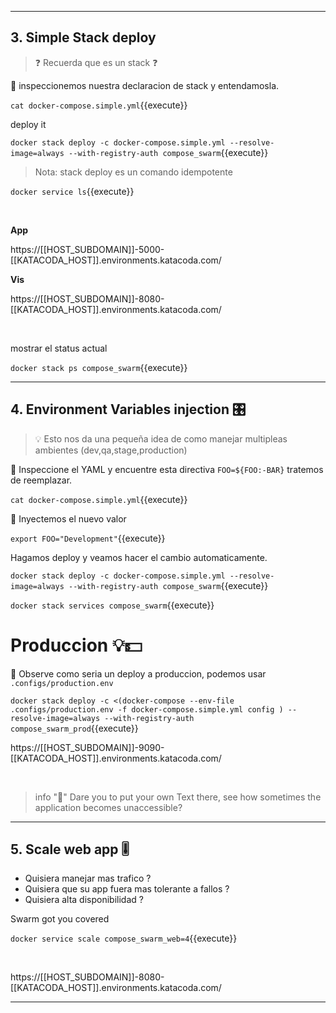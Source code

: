 
---
## 3. Simple Stack deploy

> ❓ Recuerda que es un stack ❓

🔬 inspeccionemos nuestra declaracion de stack y entendamosla.

`cat docker-compose.simple.yml`{{execute}}


deploy it

`docker stack deploy -c docker-compose.simple.yml --resolve-image=always --with-registry-auth compose_swarm`{{execute}}

> Nota: stack deploy es un comando idempotente

`docker service ls`{{execute}}


<br>

**App**

https://[[HOST_SUBDOMAIN]]-5000-[[KATACODA_HOST]].environments.katacoda.com/

**Vis**

https://[[HOST_SUBDOMAIN]]-8080-[[KATACODA_HOST]].environments.katacoda.com/

<br>

mostrar el status actual

`docker stack ps compose_swarm`{{execute}}

---
## 4. Environment Variables injection 🎛

> 💡 Esto nos da una pequeña idea de como manejar multipleas ambientes (dev,qa,stage,production)


🔬 Inspeccione el YAML y encuentre esta directiva `FOO=${FOO:-BAR}` tratemos de reemplazar.

`cat docker-compose.simple.yml`{{execute}}

💉 Inyectemos el nuevo valor

`export FOO="Development"`{{execute}}

Hagamos deploy y veamos hacer el cambio automaticamente.

`docker stack deploy -c docker-compose.simple.yml --resolve-image=always --with-registry-auth compose_swarm`{{execute}}



`docker stack services compose_swarm`{{execute}}




# Produccion 💡💵

👀 Observe como seria un deploy a produccion, podemos usar `.configs/production.env`


`docker stack deploy -c <(docker-compose --env-file .configs/production.env -f docker-compose.simple.yml config ) --resolve-image=always --with-registry-auth compose_swarm_prod`{{execute}}


https://[[HOST_SUBDOMAIN]]-9090-[[KATACODA_HOST]].environments.katacoda.com/



<br>

> info "🥇"
> Dare you to put your own Text there, see how sometimes the application becomes unaccessible?

---
## 5. Scale web app 🎚

- Quisiera manejar mas trafico ?
- Quisiera que su app fuera mas tolerante a fallos ?
- Quisiera alta disponibilidad ?

Swarm got you covered

`docker service scale compose_swarm_web=4`{{execute}}


<br>

https://[[HOST_SUBDOMAIN]]-8080-[[KATACODA_HOST]].environments.katacoda.com/

---
